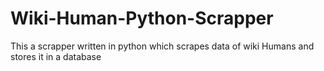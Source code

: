 # Wiki-Human-Python-Scrapper
This a scrapper written in python which scrapes data of wiki Humans and stores it in a database
